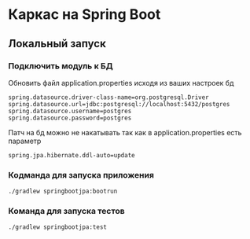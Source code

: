 # Каркас на Spring Boot 

## Локальный запуск

### Подключить модуль к БД

Обновить файл application.properties исходя из ваших настроек бд
```
spring.datasource.driver-class-name=org.postgresql.Driver
spring.datasource.url=jdbc:postgresql://localhost:5432/postgres
spring.datasource.username=postgres
spring.datasource.password=postgres
```
        
Патч на бд можно не накатывать так как в application.properties есть параметр
```
spring.jpa.hibernate.ddl-auto=update
```
### Кодманда для запуска приложения
```
./gradlew springbootjpa:bootrun
```
### Команда для запуска тестов
```
./gradlew springbootjpa:test
```
